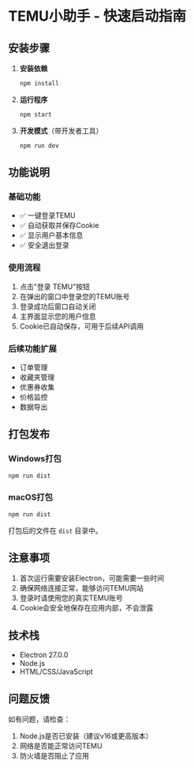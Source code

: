 # TEMU小助手 - 快速启动指南

## 安装步骤

1. **安装依赖**
   ```bash
   npm install
   ```

2. **运行程序**
   ```bash
   npm start
   ```

3. **开发模式**（带开发者工具）
   ```bash
   npm run dev
   ```

## 功能说明

### 基础功能
- ✅ 一键登录TEMU
- ✅ 自动获取并保存Cookie
- ✅ 显示用户基本信息
- ✅ 安全退出登录

### 使用流程
1. 点击"登录 TEMU"按钮
2. 在弹出的窗口中登录您的TEMU账号
3. 登录成功后窗口自动关闭
4. 主界面显示您的用户信息
5. Cookie已自动保存，可用于后续API调用

### 后续功能扩展
- 订单管理
- 收藏夹管理
- 优惠券收集
- 价格监控
- 数据导出

## 打包发布

### Windows打包
```bash
npm run dist
```

### macOS打包
```bash
npm run dist
```

打包后的文件在 `dist` 目录中。

## 注意事项

1. 首次运行需要安装Electron，可能需要一些时间
2. 确保网络连接正常，能够访问TEMU网站
3. 登录时请使用您的真实TEMU账号
4. Cookie会安全地保存在应用内部，不会泄露

## 技术栈
- Electron 27.0.0
- Node.js
- HTML/CSS/JavaScript

## 问题反馈
如有问题，请检查：
1. Node.js是否已安装（建议v16或更高版本）
2. 网络是否能正常访问TEMU
3. 防火墙是否阻止了应用